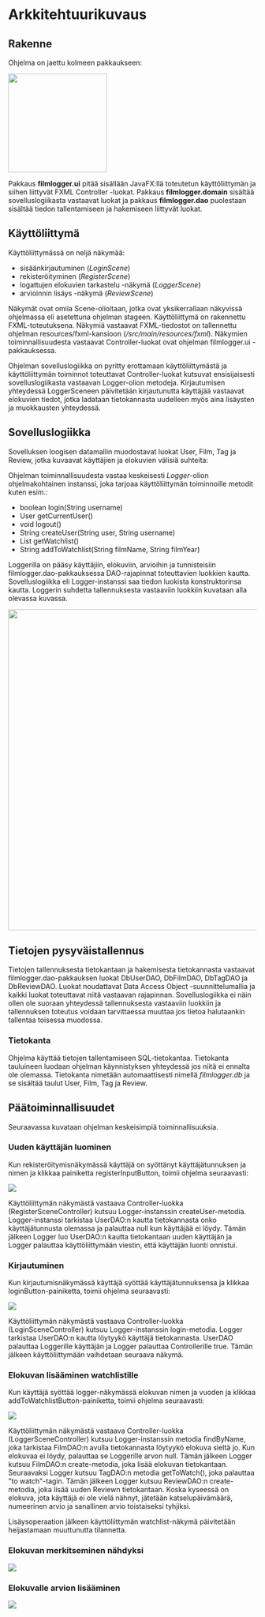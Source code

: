 # Arkkitehtuurikuvaus

## Rakenne
Ohjelma on jaettu kolmeen pakkaukseen:


<img src="https://github.com/emmalait/FilmLogger/blob/master/dokumentaatio/images/pakkaukset.png?raw=true" width="200">

Pakkaus **filmlogger.ui** pitää sisällään JavaFX:llä toteutetun käyttöliittymän ja siihen liittyvät FXML Controller -luokat. Pakkaus **filmlogger.domain** sisältää sovelluslogiikasta vastaavat luokat ja pakkaus **filmlogger.dao** puolestaan sisältää tiedon tallentamiseen ja hakemiseen liittyvät luokat.

## Käyttöliittymä
Käyttöliittymässä on neljä näkymää:
- sisäänkirjautuminen (*LoginScene*)
- rekisteröityminen (*RegisterScene*)
- logattujen elokuvien tarkastelu -näkymä (*LoggerScene*)
- arvioinnin lisäys -näkymä (*ReviewScene*)

Näkymät ovat omiia Scene-olioitaan, jotka ovat yksikerrallaan näkyvissä ohjelmassa eli asetettuna ohjelman stageen. Käyttöliittymä on rakennettu FXML-toteutuksena. Näkymiä vastaavat FXML-tiedostot on tallennettu ohjelman resources/fxml-kansioon (*/src/main/resources/fxml*). Näkymien toiminnallisuudesta vastaavat Controller-luokat ovat ohjelman filmlogger.ui -pakkauksessa.

Ohjelman sovelluslogiikka on pyritty erottamaan käyttöliittymästä ja käyttöliittymän toiminnot toteuttavat Controller-luokat kutsuvat ensisijaisesti sovelluslogiikasta vastaavan Logger-olion metodeja. Kirjautumisen yhteydessä LoggerSceneen päivitetään kirjautunutta käyttäjää vastaavat elokuvien tiedot, jotka ladataan tietokannasta uudelleen myös aina lisäysten ja muokkausten yhteydessä. 

## Sovelluslogiikka
Sovelluksen loogisen datamallin muodostavat luokat User, Film, Tag ja Review, jotka kuvaavat käyttäjien ja elokuvien välisiä suhteita:

Ohjelman toiminnallisuudesta vastaa keskeisesti *Logger*-olion ohjelmakohtainen instanssi, joka tarjoaa käyttöliittymän toiminnoille metodit kuten esim.:
- boolean login(String username)
- User getCurrentUser()
- void logout()
- String createUser(String user, String username)
- List<Review> getWatchlist()
- String addToWatchlist(String filmName, String filmYear)

Loggerilla on pääsy käyttäjiin, elokuviin, arvioihin ja tunnisteisiin filmlogger.dao-pakkauksessa DAO-rajapinnat toteuttavien luokkien kautta. Sovelluslogiikka eli Logger-instanssi saa tiedon luokista konstruktorinsa kautta. Loggerin suhdetta tallennuksesta vastaaviin luokkiin kuvataan alla olevassa kuvassa.

<img src="https://github.com/emmalait/FilmLogger/blob/master/dokumentaatio/images/pakkauskaavio.png?raw=true" width="650">

## Tietojen pysyväistallennus

Tietojen tallennuksesta tietokantaan ja hakemisesta tietokannasta vastaavat filmlogger.dao-pakkauksen luokat DbUserDAO, DbFilmDAO, DbTagDAO ja DbReviewDAO. Luokat noudattavat Data Access Object -suunnittelumallia ja kaikki luokat toteuttavat niitä vastaavan rajapinnan. Sovelluslogiikka ei näin ollen ole suoraan yhteydessä tallennuksesta vastaaviin luokkiin ja tallennuksen toteutus voidaan tarvittaessa muuttaa jos tietoa halutaankin tallentaa toisessa muodossa. 

### Tietokanta

Ohjelma käyttää tietojen tallentamiseen SQL-tietokantaa. Tietokanta tauluineen luodaan ohjelman käynnistyksen yhteydessä jos niitä ei ennalta ole olemassa. Tietokanta nimetään automaattisesti nimellä *filmlogger.db* ja se sisältää taulut User, Film, Tag ja Review.

## Päätoiminnallisuudet

Seuraavassa kuvataan ohjelman keskeisimpiä toiminnallisuuksia.

### Uuden käyttäjän luominen
Kun rekisteröitymisnäkymässä käyttäjä on syöttänyt käyttäjätunnuksen ja nimen ja klikkaa painiketta registerInputButton, toimii ohjelma seuraavasti:

<img src="https://github.com/emmalait/FilmLogger/blob/master/dokumentaatio/images/DiagramRegister.png?raw=true">

Käyttöliittymän näkymästä vastaava Controller-luokka (RegisterSceneController) kutsuu Logger-instanssin createUser-metodia. Logger-instanssi tarkistaa UserDAO:n kautta tietokannasta onko käyttäjätunnusta olemassa ja palauttaa null kun käyttäjää ei löydy. Tämän jälkeen Logger luo UserDAO:n kautta tietokantaan uuden käyttäjän ja Logger palauttaa käyttöliittymään viestin, että käyttäjän luonti onnistui.

### Kirjautuminen
Kun kirjautumisnäkymässä käyttäjä syöttää käyttäjätunnuksensa ja klikkaa loginButton-painiketta, toimii ohjelma seuraavasti:

<img src="https://github.com/emmalait/FilmLogger/blob/master/dokumentaatio/images/DiagramLogin.png?raw=true">

Käyttöliittymän näkymästä vastaava Controller-luokka (LoginSceneController) kutsuu Logger-instanssin login-metodia. Logger tarkistaa UserDAO:n kautta löytyykö käyttäjä tietokannasta. UserDAO palauttaa Loggerille käyttäjän ja Logger palauttaa Controllerille true. Tämän jälkeen käyttöliittymään vaihdetaan seuraava näkymä.

### Elokuvan lisääminen watchlistille
Kun käyttäjä syöttää logger-näkymässä elokuvan nimen ja vuoden ja klikkaa addToWatchlistButton-painiketta, toimii ohjelma seuraavasti:

<img src="https://github.com/emmalait/FilmLogger/blob/master/dokumentaatio/images/DiagramAddToWatchlist.png?raw=true">

Käyttöliittymän näkymästä vastaava Controller-luokka (LoggerSceneController) kutsuu Logger-instanssin metodia findByName, joka tarkistaa FilmDAO:n avulla tietokannasta löytyykö elokuva sieltä jo. Kun elokuvaa ei löydy, palauttaa se Loggerille arvon null. Tämän jälkeen Logger kutsuu FilmDAO:n create-metodia, joka lisää elokuvan tietokantaan. Seuraavaksi Logger kutsuu TagDAO:n metodia getToWatch(), joka palauttaa "to watch"-tagin. Tämän jälkeen Logger kutsuu ReviewDAO:n create-metodia, joka lisää uuden Reviewn tietokantaan. Koska kyseessä on elokuva, jota käyttäjä ei ole vielä nähnyt, jätetään katselupäivämäärä, numeerinen arvio ja sanallinen arvio toistaiseksi tyhjiksi.

Lisäysoperaation jälkeen käyttöliittymän watchlist-näkymä päivitetään heijastamaan muuttunutta tilannetta.

### Elokuvan merkitseminen nähdyksi
<img src="https://github.com/emmalait/FilmLogger/blob/master/dokumentaatio/images/DiagramAddToSeen.png?raw=true">

### Elokuvalle arvion lisääminen
<img src="https://github.com/emmalait/FilmLogger/blob/master/dokumentaatio/images/DiagramAddReview.png?raw=true">

